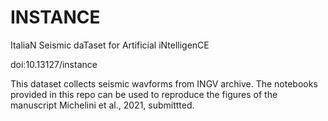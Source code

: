 # INSTANCE
ItaliaN Seismic daTaset for Artificial iNtelligenCE

doi:10.13127/instance

This dataset collects seismic wavforms from INGV archive. The notebooks provided in this repo can be used to reproduce the figures of the manuscript Michelini et al., 2021, submittted.

